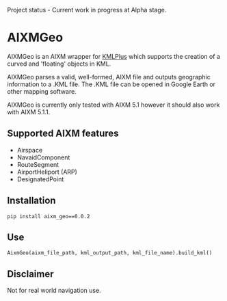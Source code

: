 Project status - Current work in progress at Alpha stage.

# AIXMGeo

AIXMGeo is an AIXM wrapper for [KMLPlus](https://github.com/MHenderson1988/kmlplus) which supports the creation of a
curved and 'floating' objects in KML.

AIXMGeo parses a valid, well-formed, AIXM file and outputs geographic information to a .KML file. The .KML file can be
opened in Google Earth or other mapping software.

AIXMGeo is currently only tested with AIXM 5.1 however it should also work with AIXM 5.1.1.

## Supported AIXM features

* Airspace
* NavaidComponent
* RouteSegment
* AirportHeliport (ARP)
* DesignatedPoint

## Installation

```
pip install aixm_geo==0.0.2
```

## Use

```
AixmGeo(aixm_file_path, kml_output_path, kml_file_name).build_kml()
```

## Disclaimer

Not for real world navigation use.

